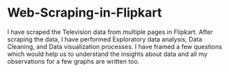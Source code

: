 # Web-Scraping-in-Flipkart
I have scraped the Television data from multiple pages in Flipkart. After scraping the data, I have performed Exploratory data analysis, Data Cleaning, and Data visualization processes. I have framed a few questions which would help us to understand the insights about data and all my observations for a few graphs are written too. 
